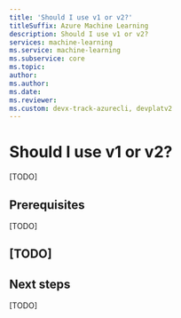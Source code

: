 ```yaml
---
title: 'Should I use v1 or v2?'
titleSuffix: Azure Machine Learning
description: Should I use v1 or v2?
services: machine-learning
ms.service: machine-learning
ms.subservice: core
ms.topic:
author:
ms.author:
ms.date:
ms.reviewer: 
ms.custom: devx-track-azurecli, devplatv2
---
```


# Should I use v1 or v2?

[TODO]

## Prerequisites

[TODO]

## [TODO]

## Next steps

[TODO]
